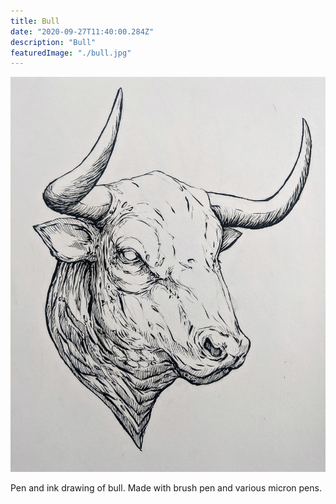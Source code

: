 ```yaml
---
title: Bull
date: "2020-09-27T11:40:00.284Z"
description: "Bull"
featuredImage: "./bull.jpg"
---
```


![Bull](./bull.jpg)

Pen and ink drawing of bull. Made with brush pen and various micron pens.
